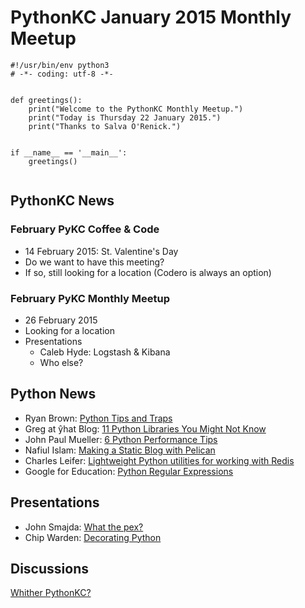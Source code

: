 # PythonKC January 2015 Monthly Meetup

~~~~{python}
#!/usr/bin/env python3
# -*- coding: utf-8 -*-


def greetings():
    print("Welcome to the PythonKC Monthly Meetup.")
    print("Today is Thursday 22 January 2015.")
    print("Thanks to Salva O'Renick.")


if __name__ == '__main__':
    greetings()


~~~~

## PythonKC News

### February PyKC Coffee & Code

* 14 February 2015: St. Valentine's Day
* Do we want to have this meeting?
* If so, still looking for a location (Codero is always an option)

### February PyKC Monthly Meetup

* 26 February 2015
* Looking for a location
* Presentations
    * Caleb Hyde: Logstash & Kibana
    * Who else?

## Python News

* Ryan Brown: [Python Tips and Traps](https://www.airpair.com/python/posts/python-tips-and-traps)
* Greg at ŷhat Blog: [11 Python Libraries You Might Not Know](http://blog.yhathq.com/posts/11-python-libraries-you-might-not-know.html)
* John Paul Mueller: [6 Python Performance Tips](http://blog.newrelic.com/2015/01/21/python-performance-tips/)
* Nafiul Islam: [Making a Static Blog with Pelican](http://nafiulis.me/making-a-static-blog-with-pelican.html)
* Charles Leifer: [Lightweight Python utilities for working with Redis](http://charlesleifer.com/blog/walrus-lightweight-python-utilities-for-working-with-redis/)
* Google for Education: [Python Regular Expressions](https://developers.google.com/edu/python/regular-expressions)

## Presentations

* John Smajda: [What the pex?](https://github.com/smajda/feed2text)
* Chip Warden: [Decorating Python](https://github.com/pythonkc/pydecorators)

## Discussions

[Whither PythonKC?](http://www.meetup.com/pythonkc/messages/boards/thread/48628909)
